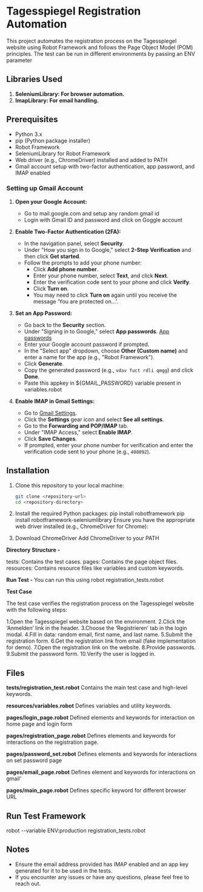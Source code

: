 # Tagesspiegel Registration Automation

This project automates the registration process on the Tagesspiegel website using Robot Framework and follows the Page Object Model (POM) principles. The test can be run in different environments by passing an ENV parameter

## Libraries Used

1. **SeleniumLibrary: For browser automation.**
2. **ImapLibrary: For email handling.**

## Prerequisites

- Python 3.x
- pip (Python package installer)
- Robot Framework
- SeleniumLibrary for Robot Framework
- Web driver (e.g., ChromeDriver) installed and added to PATH
- Gmail account setup with two-factor authentication, app password, and IMAP enabled

### Setting up Gmail Account

1. **Open your Google Account:**
   - Go to mail.google.com and setup any random gmail id
   - Login with Gmail ID and password and click on Goggle account
   
2. **Enable Two-Factor Authentication (2FA):**
   - In the navigation panel, select **Security**.
   - Under "How you sign in to Google," select **2-Step Verification** and then click **Get started**.
   - Follow the prompts to add your phone number:
     - Click **Add phone number**.
     - Enter your phone number, select **Text**, and click **Next**.
     - Enter the verification code sent to your phone and click **Verify**.
     - Click **Turn on**.
     - You may need to click **Turn on** again until you receive the message ‘You are protected on…’.

3. **Set an App Password:**
   - Go back to the **Security** section.
   - Under "Signing in to Google," select **App passwords**. [App passwords](https://myaccount.google.com/apppasswords?pli=1&rapt=AEjHL4MN09rKkcTMyZtzJqhIAT-07fOUtz-09Ilj6jDzLvBWcuhETUKK3uqePBuRRzFCrFm2OqDMEuJ3z_4ldVa-0-AN-wU4u0Fia_Gmm7i9d_f8I_xk_ZI)
   - Enter your Google account password if prompted.
   - In the "Select app" dropdown, choose **Other (Custom name)** and enter a name for the app (e.g., "Robot Framework").
   - Click **Generate**.
   - Copy the generated password (e.g., `vdav fuct rdli qmgg`) and click **Done**.
   - Paste this appkey in ${GMAIL_PASSWORD} variable present in variables.robot

4. **Enable IMAP in Gmail Settings:**
   - Go to [Gmail Settings](https://mail.google.com/).
   - Click the **Settings** gear icon and select **See all settings**.
   - Go to the **Forwarding and POP/IMAP** tab.
   - Under "IMAP Access," select **Enable IMAP**.
   - Click **Save Changes**.
   - If prompted, enter your phone number for verification and enter the verification code sent to your phone (e.g., `408092`).

## Installation

1. Clone this repository to your local machine:
   ```sh
   git clone <repository-url>
   cd <repository-directory>

2. Install the required Python packages:
pip install robotframework
pip install robotframework-seleniumlibrary
Ensure you have the appropriate web driver installed (e.g., ChromeDriver for Chrome):

3. Download ChromeDriver
Add ChromeDriver to your PATH


**Directory Structure -**

tests: Contains the test cases.
pages: Contains the page object files.
resources: Contains resource files like variables and custom keywords.

**Run Test -**
You can run this using robot registration_tests.robot


**Test Case**

The test case verifies the registration process on the Tagesspiegel website with the following steps:

1.Open the Tagesspiegel website based on the environment.
2.Click the ‘Anmelden’ link in the header.
3.Choose the ‘Registrieren’ tab in the login modal.
4.Fill in data: random email, first name, and last name.
5.Submit the registration form.
6.Get the registration link from email (fake implementation for demo).
7.Open the registration link on the website.
8.Provide passwords.
9.Submit the password form.
10.Verify the user is logged in.

## Files
**tests/registration_test.robot**
Contains the main test case and high-level keywords.

**resources/variables.robot**
Defines variables and utility keywords.

**pages/login_page.robot**
Defined elements and keywords for interaction on home page and login form

**pages/registration_page.robot**
Defines elements and keywords for interactions on the registration page.

**pages/password_set.robot**
Defines elements and keywords for interactions on set password page 

**pages/email_page.robot**
Defines element and keywords for interactions on gmail'

**pages/main_page.robot**
Defines specific keyword for different browser URL

## Run Test Framework

robot --variable ENV:production registration_tests.robot

## Notes
- Ensure the email address provided has IMAP enabled and an app key generated for it to be used in the tests.
- If you encounter any issues or have any questions, please feel free to reach out.




